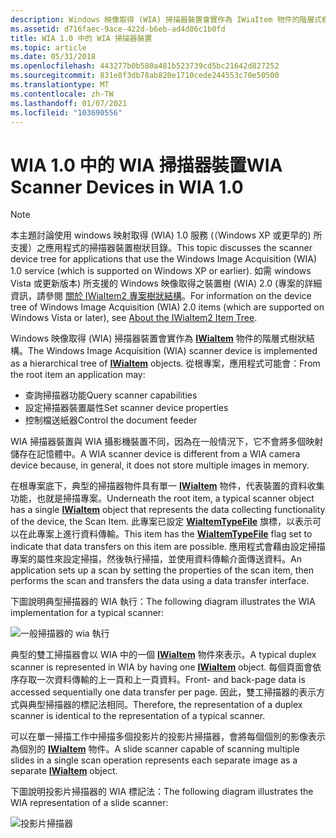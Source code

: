 ```yaml
---
description: Windows 映像取得 (WIA) 掃描器裝置會實作為 IWiaItem 物件的階層式樹狀結構。
ms.assetid: d716faec-9ace-422d-b6eb-ad4d86c1b0fd
title: WIA 1.0 中的 WIA 掃描器裝置
ms.topic: article
ms.date: 05/31/2018
ms.openlocfilehash: 443277b0b580a481b523739cd5bc21642d827252
ms.sourcegitcommit: 831e8f3db78ab820e1710cede244553c70e50500
ms.translationtype: MT
ms.contentlocale: zh-TW
ms.lasthandoff: 01/07/2021
ms.locfileid: "103690556"
---
```

# <a name="wia-scanner-devices-in-wia-10"></a><span data-ttu-id="616ce-103">WIA 1.0 中的 WIA 掃描器裝置</span><span class="sxs-lookup"><span data-stu-id="616ce-103">WIA Scanner Devices in WIA 1.0</span></span>

> [!Note]  
> <span data-ttu-id="616ce-104">本主題討論使用 windows 映射取得 (WIA) 1.0 服務 (（Windows XP 或更早的) 所支援）之應用程式的掃描器裝置樹狀目錄。</span><span class="sxs-lookup"><span data-stu-id="616ce-104">This topic discusses the scanner device tree for applications that use the Windows Image Acquisition (WIA) 1.0 service (which is supported on Windows XP or earlier).</span></span> <span data-ttu-id="616ce-105">如需 windows Vista 或更新版本) 所支援的 Windows 映像取得之裝置樹 (WIA) 2.0 (專案的詳細資訊，請參閱 [關於 IWiaItem2 專案樹狀結構](-wia-about-item-tree.md)。</span><span class="sxs-lookup"><span data-stu-id="616ce-105">For information on the device tree of Windows Image Acquisition (WIA) 2.0 items (which are supported on Windows Vista or later), see [About the IWiaItem2 Item Tree](-wia-about-item-tree.md).</span></span>

 

<span data-ttu-id="616ce-106">Windows 映像取得 (WIA) 掃描器裝置會實作為 [**IWiaItem**](/windows/desktop/api/wia_xp/nn-wia_xp-iwiaitem) 物件的階層式樹狀結構。</span><span class="sxs-lookup"><span data-stu-id="616ce-106">The Windows Image Acquisition (WIA) scanner device is implemented as a hierarchical tree of [**IWiaItem**](/windows/desktop/api/wia_xp/nn-wia_xp-iwiaitem) objects.</span></span> <span data-ttu-id="616ce-107">從根專案，應用程式可能會：</span><span class="sxs-lookup"><span data-stu-id="616ce-107">From the root item an application may:</span></span>

-   <span data-ttu-id="616ce-108">查詢掃描器功能</span><span class="sxs-lookup"><span data-stu-id="616ce-108">Query scanner capabilities</span></span>
-   <span data-ttu-id="616ce-109">設定掃描器裝置屬性</span><span class="sxs-lookup"><span data-stu-id="616ce-109">Set scanner device properties</span></span>
-   <span data-ttu-id="616ce-110">控制檔送紙器</span><span class="sxs-lookup"><span data-stu-id="616ce-110">Control the document feeder</span></span>

<span data-ttu-id="616ce-111">WIA 掃描器裝置與 WIA 攝影機裝置不同，因為在一般情況下，它不會將多個映射儲存在記憶體中。</span><span class="sxs-lookup"><span data-stu-id="616ce-111">A WIA scanner device is different from a WIA camera device because, in general, it does not store multiple images in memory.</span></span>

<span data-ttu-id="616ce-112">在根專案底下，典型的掃描器物件具有單一 [**IWiaItem**](/windows/desktop/api/wia_xp/nn-wia_xp-iwiaitem) 物件，代表裝置的資料收集功能，也就是掃描專案。</span><span class="sxs-lookup"><span data-stu-id="616ce-112">Underneath the root item, a typical scanner object has a single [**IWiaItem**](/windows/desktop/api/wia_xp/nn-wia_xp-iwiaitem) object that represents the data collecting functionality of the device, the Scan Item.</span></span> <span data-ttu-id="616ce-113">此專案已設定 [**WiaItemTypeFile**](-wia-wia-item-type-flags.md) 旗標，以表示可以在此專案上進行資料傳輸。</span><span class="sxs-lookup"><span data-stu-id="616ce-113">This item has the [**WiaItemTypeFile**](-wia-wia-item-type-flags.md) flag set to indicate that data transfers on this item are possible.</span></span> <span data-ttu-id="616ce-114">應用程式會藉由設定掃描專案的屬性來設定掃描，然後執行掃描，並使用資料傳輸介面傳送資料。</span><span class="sxs-lookup"><span data-stu-id="616ce-114">An application sets up a scan by setting the properties of the scan item, then performs the scan and transfers the data using a data transfer interface.</span></span>

<span data-ttu-id="616ce-115">下圖說明典型掃描器的 WIA 執行：</span><span class="sxs-lookup"><span data-stu-id="616ce-115">The following diagram illustrates the WIA implementation for a typical scanner:</span></span>

![一般掃描器的 wia 執行](images/wiscantr.gif)

<span data-ttu-id="616ce-117">典型的雙工掃描器會以 WIA 中的一個 [**IWiaItem**](/windows/desktop/api/wia_xp/nn-wia_xp-iwiaitem) 物件來表示。</span><span class="sxs-lookup"><span data-stu-id="616ce-117">A typical duplex scanner is represented in WIA by having one [**IWiaItem**](/windows/desktop/api/wia_xp/nn-wia_xp-iwiaitem) object.</span></span> <span data-ttu-id="616ce-118">每個頁面會依序存取一次資料傳輸的上一頁和上一頁資料。</span><span class="sxs-lookup"><span data-stu-id="616ce-118">Front- and back-page data is accessed sequentially one data transfer per page.</span></span> <span data-ttu-id="616ce-119">因此，雙工掃描器的表示方式與典型掃描器的標記法相同。</span><span class="sxs-lookup"><span data-stu-id="616ce-119">Therefore, the representation of a duplex scanner is identical to the representation of a typical scanner.</span></span>

<span data-ttu-id="616ce-120">可以在單一掃描工作中掃描多個投影片的投影片掃描器，會將每個個別的影像表示為個別的 [**IWiaItem**](/windows/desktop/api/wia_xp/nn-wia_xp-iwiaitem) 物件。</span><span class="sxs-lookup"><span data-stu-id="616ce-120">A slide scanner capable of scanning multiple slides in a single scan operation represents each separate image as a separate [**IWiaItem**](/windows/desktop/api/wia_xp/nn-wia_xp-iwiaitem) object.</span></span>

<span data-ttu-id="616ce-121">下圖說明投影片掃描器的 WIA 標記法：</span><span class="sxs-lookup"><span data-stu-id="616ce-121">The following diagram illustrates the WIA representation of a slide scanner:</span></span>

![投影片掃描器](images/wislscan.gif)

 

 



